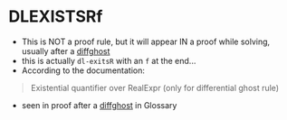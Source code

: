 DLEXISTSRf
==========
- This is NOT a proof rule, but it will appear IN a proof while solving, usually after a [diffghost](../pages/diffghost.md)
- this is actually `dl-exitsR` with an `f` at the end...
- According to the documentation:

> Existential quantifier over RealExpr (only for differential ghost rule)

- seen in proof after a [diffghost](../pages/diffghost.md) in Glossary
